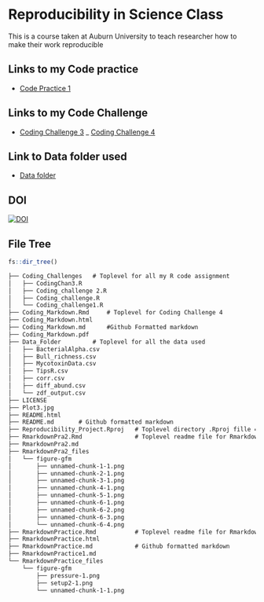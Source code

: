 # Reproducibility in Science Class
 This is a course taken at Auburn University to teach researcher how to make their work reproducible
 
## Links to my Code practice
- [Code Practice 1](RmarkdownPractice.md)


## Links to my Code Challenge

- [Coding Challenge 3](RmarkdownPra2.md)
_ [Coding Challenge 4](Coding_Markdown.md)

## Link to Data folder used
- [Data folder](Data_Folder)

## DOI
[![DOI](https://zenodo.org/badge/924887632.svg)](https://doi.org/10.5281/zenodo.14934561)

## File Tree
```r
fs::dir_tree()

```
```markdown
├── Coding_Challenges   # Toplevel for all my R code assignment
│   ├── CodingChan3.R   
│   ├── Coding_challenge 2.R
│   ├── Coding_challenge.R
│   └── Coding_challenge1.R
├── Coding_Markdown.Rmd     # Toplevel for Coding Challenge 4
├── Coding_Markdown.html
├── Coding_Markdown.md      #Github Formatted markdown
├── Coding_Markdown.pdf
├── Data_Folder         # Toplevel for all the data used
│   ├── BacterialAlpha.csv
│   ├── Bull_richness.csv
│   ├── MycotoxinData.csv
│   ├── TipsR.csv
│   ├── corr.csv
│   ├── diff_abund.csv
│   └── zdf_output.csv
├── LICENSE
├── Plot3.jpg
├── README.html
├── README.md       # Github formatted markdown
├── Reproducibility_Project.Rproj   # Toplevel directory .Rproj fille =working directory
├── RmarkdownPra2.Rmd               # Toplevel readme file for Rmarkdown parctice 2
├── RmarkdownPra2.md
├── RmarkdownPra2_files
│   └── figure-gfm
│       ├── unnamed-chunk-1-1.png
│       ├── unnamed-chunk-2-1.png
│       ├── unnamed-chunk-3-1.png
│       ├── unnamed-chunk-4-1.png
│       ├── unnamed-chunk-5-1.png
│       ├── unnamed-chunk-6-1.png
│       ├── unnamed-chunk-6-2.png
│       ├── unnamed-chunk-6-3.png
│       └── unnamed-chunk-6-4.png
├── RmarkdownPractice.Rmd           # Toplevel readme file for Rmarkdown parctice 2
├── RmarkdownPractice.html
├── RmarkdownPractice.md            # Github formatted markdown
├── RmarkdownPractice1.md
└── RmarkdownPractice_files
    └── figure-gfm
        ├── pressure-1.png
        ├── setup2-1.png
        └── unnamed-chunk-1-1.png
```





